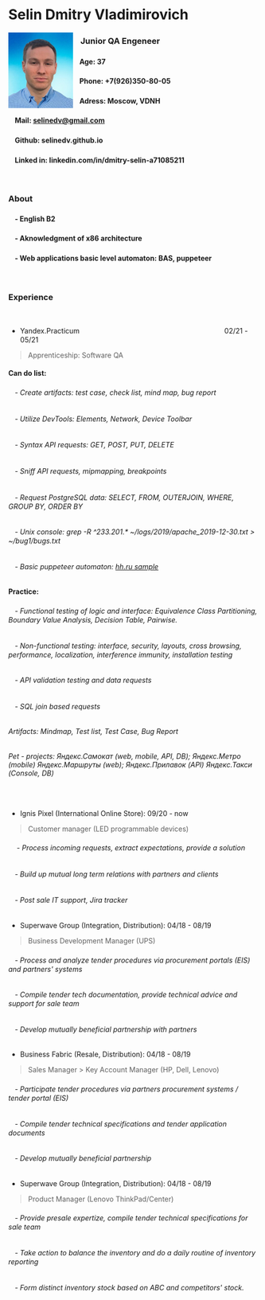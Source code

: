 
# Selin Dmitry Vladimirovich

<img align="left" src="https://raw.githubusercontent.com/Selinedv/selinedv.github.io/main/resumephoto.jpg"  alt="drawing" width="130">      

### ㅤJunior QA Engeneer 
#### ㅤAge: 37
#### ㅤPhone: +7(926)350-80-05
#### ㅤAdress: Moscow, VDNH
#### ㅤMail: selinedv@gmail.com 
#### ㅤGithub: selinedv.github.io
#### ㅤLinked in: linkedin.com/in/dmitry-selin-a71085211
``
``
### About
####  ㅤ- English B2
####  ㅤ- Aknowledgment of x86 architecture
####  ㅤ- Web applications basic level automaton: BAS, puppeteer
``
``
### Experience
``
``
-  Yandex.Practicum    ㅤㅤㅤㅤㅤㅤㅤㅤㅤㅤㅤㅤㅤㅤㅤㅤㅤㅤㅤㅤㅤ ㅤ02/21 - 05/21
>  Apprenticeship: Software QA 

#### Can do list:
######  ㅤ- Create artifacts: test case, check list, mind map, bug report
######  ㅤ- Utilize DevTools: Elements, Network, Device Toolbar
######  ㅤ- Syntax API requests: GET, POST, PUT, DELETE
######  ㅤ- Sniff API requests, mipmapping, breakpoints
######  ㅤ- Request PostgreSQL data: SELECT, FROM, OUTERJOIN, WHERE, GROUP BY, ORDER BY
######  ㅤ- Unix console: grep -R ^233.201.* ~/logs/2019/apache_2019-12-30.txt > ~/bug1/bugs.txt
######  ㅤ- Basic puppeteer automaton: [hh.ru sample](https://youtu.be/hSY4BcvlmOI)ㅤ

#### Practice:
######  ㅤ- Functional testing of logic and interface: Equivalence Class Partitioning, Boundary Value Analysis, Decision Table, Pairwise.
######  ㅤ- Non-functional testing: interface, security, layouts, cross browsing, performance, localization, interference immunity, installation testing
######  ㅤ- API validation testing and data requests
######  ㅤ- SQL join based requests

######  Artifacts: Mindmap, Test list, Test Case, Bug Report 
######  Pet - projects: Яндекс.Самокат (web, mobile, API, DB); Яндекс.Метро (mobile) Яндекс.Маршруты (web); Яндекс.Прилавок (API) Яндекс.Такси (Console, DB)
``
``
-  Ignis Pixel (International Online Store): 09/20 - now
>  Customer manager (LED programmable devices)
###### ㅤ - Process incoming requests, extract expectations, provide a solution
###### ㅤ- Build up mutual long term relations with partners and clients
###### ㅤ- Post sale IT support, Jira trackerㅤ

- Superwave Group (Integration, Distribution): 04/18 - 08/19
> Business Development Manager (UPS)
###### ㅤ- Process and analyze tender procedures via procurement portals (EIS) and partners' systems
###### ㅤ- Compile tender tech documentation, provide technical advice and support for sale team
###### ㅤ- Develop mutually beneficial partnership with partners

- Business Fabric (Resale, Distribution): 04/18 - 08/19
> Sales Manager > Key Account Manager (HP, Dell, Lenovo)
###### ㅤ- Participate tender prоcedures via partners procurement systems / tender portal (EIS)
###### ㅤ- Compile tender technical specifications and tender application documents
###### ㅤ- Develop mutually beneficial partnership

- Superwave Group (Integration, Distribution): 04/18 - 08/19
> Product Manager (Lenovo ThinkPad/Center)
###### ㅤ- Provide presale expertize, compile tender technical specifications for sale team
###### ㅤ- Take action to balance the inventory and do a daily routine of inventory reporting
###### ㅤ- Form distinct inventory stock based on ABC and competitors' stock.
